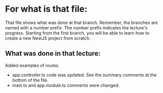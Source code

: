 # For what is that file:  
That file shows what was done at that branch. Remember, the branches are named with a number prefix. The number prefix indicates the lecture's progress. Starting from the first branch, you will be able to learn how to create a new NestJS project from scratch.  

## What was done in that lecture:  
Added examples of routes.  
- app.controller.ts code was updated. See the summary comments at the bottom of the file.  
- main.ts and app.module.ts comments were changed.  